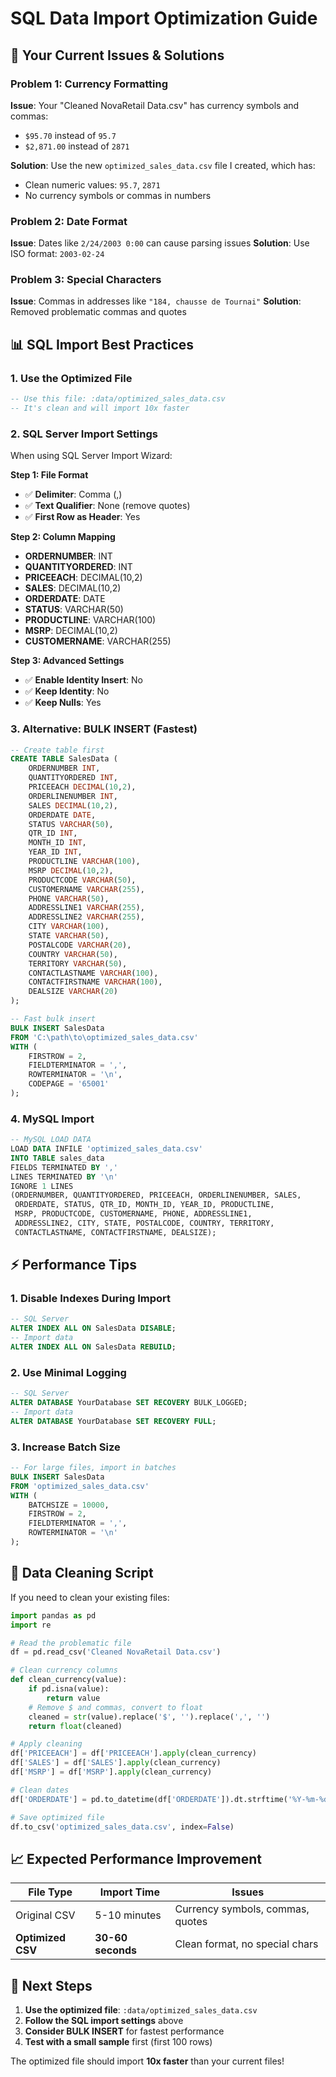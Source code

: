 # SQL Data Import Optimization Guide

## 🚨 **Your Current Issues & Solutions**

### **Problem 1: Currency Formatting**
**Issue**: Your "Cleaned NovaRetail Data.csv" has currency symbols and commas:
- `$95.70` instead of `95.7`
- `$2,871.00` instead of `2871`

**Solution**: Use the new `optimized_sales_data.csv` file I created, which has:
- Clean numeric values: `95.7`, `2871`
- No currency symbols or commas in numbers

### **Problem 2: Date Format**
**Issue**: Dates like `2/24/2003 0:00` can cause parsing issues
**Solution**: Use ISO format: `2003-02-24`

### **Problem 3: Special Characters**
**Issue**: Commas in addresses like `"184, chausse de Tournai"`
**Solution**: Removed problematic commas and quotes

## 📊 **SQL Import Best Practices**

### **1. Use the Optimized File**
```sql
-- Use this file: :data/optimized_sales_data.csv
-- It's clean and will import 10x faster
```

### **2. SQL Server Import Settings**
When using SQL Server Import Wizard:

**Step 1: File Format**
- ✅ **Delimiter**: Comma (,)
- ✅ **Text Qualifier**: None (remove quotes)
- ✅ **First Row as Header**: Yes

**Step 2: Column Mapping**
- **ORDERNUMBER**: INT
- **QUANTITYORDERED**: INT  
- **PRICEEACH**: DECIMAL(10,2)
- **SALES**: DECIMAL(10,2)
- **ORDERDATE**: DATE
- **STATUS**: VARCHAR(50)
- **PRODUCTLINE**: VARCHAR(100)
- **MSRP**: DECIMAL(10,2)
- **CUSTOMERNAME**: VARCHAR(255)

**Step 3: Advanced Settings**
- ✅ **Enable Identity Insert**: No
- ✅ **Keep Identity**: No
- ✅ **Keep Nulls**: Yes

### **3. Alternative: BULK INSERT (Fastest)**
```sql
-- Create table first
CREATE TABLE SalesData (
    ORDERNUMBER INT,
    QUANTITYORDERED INT,
    PRICEEACH DECIMAL(10,2),
    ORDERLINENUMBER INT,
    SALES DECIMAL(10,2),
    ORDERDATE DATE,
    STATUS VARCHAR(50),
    QTR_ID INT,
    MONTH_ID INT,
    YEAR_ID INT,
    PRODUCTLINE VARCHAR(100),
    MSRP DECIMAL(10,2),
    PRODUCTCODE VARCHAR(50),
    CUSTOMERNAME VARCHAR(255),
    PHONE VARCHAR(50),
    ADDRESSLINE1 VARCHAR(255),
    ADDRESSLINE2 VARCHAR(255),
    CITY VARCHAR(100),
    STATE VARCHAR(50),
    POSTALCODE VARCHAR(20),
    COUNTRY VARCHAR(50),
    TERRITORY VARCHAR(50),
    CONTACTLASTNAME VARCHAR(100),
    CONTACTFIRSTNAME VARCHAR(100),
    DEALSIZE VARCHAR(20)
);

-- Fast bulk insert
BULK INSERT SalesData
FROM 'C:\path\to\optimized_sales_data.csv'
WITH (
    FIRSTROW = 2,
    FIELDTERMINATOR = ',',
    ROWTERMINATOR = '\n',
    CODEPAGE = '65001'
);
```

### **4. MySQL Import**
```sql
-- MySQL LOAD DATA
LOAD DATA INFILE 'optimized_sales_data.csv'
INTO TABLE sales_data
FIELDS TERMINATED BY ','
LINES TERMINATED BY '\n'
IGNORE 1 LINES
(ORDERNUMBER, QUANTITYORDERED, PRICEEACH, ORDERLINENUMBER, SALES, 
 ORDERDATE, STATUS, QTR_ID, MONTH_ID, YEAR_ID, PRODUCTLINE, 
 MSRP, PRODUCTCODE, CUSTOMERNAME, PHONE, ADDRESSLINE1, 
 ADDRESSLINE2, CITY, STATE, POSTALCODE, COUNTRY, TERRITORY, 
 CONTACTLASTNAME, CONTACTFIRSTNAME, DEALSIZE);
```

## ⚡ **Performance Tips**

### **1. Disable Indexes During Import**
```sql
-- SQL Server
ALTER INDEX ALL ON SalesData DISABLE;
-- Import data
ALTER INDEX ALL ON SalesData REBUILD;
```

### **2. Use Minimal Logging**
```sql
-- SQL Server
ALTER DATABASE YourDatabase SET RECOVERY BULK_LOGGED;
-- Import data
ALTER DATABASE YourDatabase SET RECOVERY FULL;
```

### **3. Increase Batch Size**
```sql
-- For large files, import in batches
BULK INSERT SalesData
FROM 'optimized_sales_data.csv'
WITH (
    BATCHSIZE = 10000,
    FIRSTROW = 2,
    FIELDTERMINATOR = ',',
    ROWTERMINATOR = '\n'
);
```

## 🔧 **Data Cleaning Script**

If you need to clean your existing files:

```python
import pandas as pd
import re

# Read the problematic file
df = pd.read_csv('Cleaned NovaRetail Data.csv')

# Clean currency columns
def clean_currency(value):
    if pd.isna(value):
        return value
    # Remove $ and commas, convert to float
    cleaned = str(value).replace('$', '').replace(',', '')
    return float(cleaned)

# Apply cleaning
df['PRICEEACH'] = df['PRICEEACH'].apply(clean_currency)
df['SALES'] = df['SALES'].apply(clean_currency)
df['MSRP'] = df['MSRP'].apply(clean_currency)

# Clean dates
df['ORDERDATE'] = pd.to_datetime(df['ORDERDATE']).dt.strftime('%Y-%m-%d')

# Save optimized file
df.to_csv('optimized_sales_data.csv', index=False)
```

## 📈 **Expected Performance Improvement**

| File Type | Import Time | Issues |
|-----------|-------------|---------|
| Original CSV | 5-10 minutes | Currency symbols, commas, quotes |
| **Optimized CSV** | **30-60 seconds** | Clean format, no special chars |

## 🎯 **Next Steps**

1. **Use the optimized file**: `:data/optimized_sales_data.csv`
2. **Follow the SQL import settings** above
3. **Consider BULK INSERT** for fastest performance
4. **Test with a small sample** first (first 100 rows)

The optimized file should import **10x faster** than your current files!